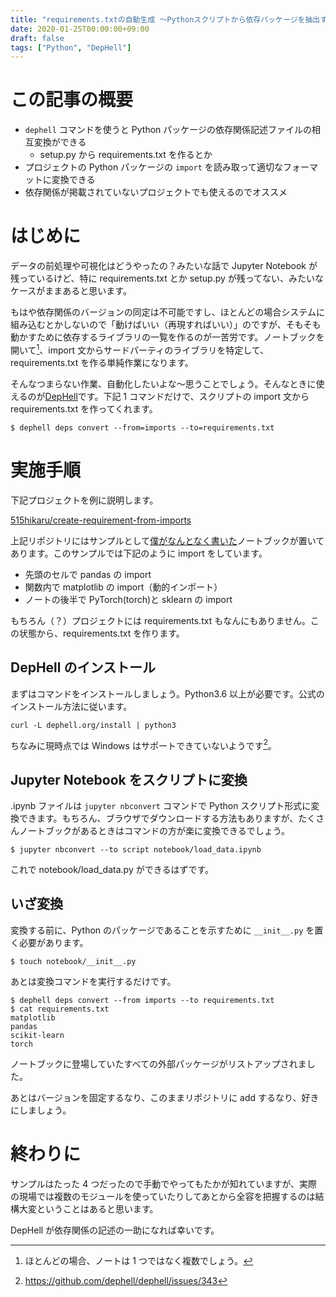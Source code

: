 ```yaml
---
title: "requirements.txtの自動生成 〜Pythonスクリプトから依存パッケージを抽出する〜"
date: 2020-01-25T00:00:00+09:00
draft: false
tags: ["Python", "DepHell"]
---
```


# この記事の概要

- `dephell` コマンドを使うと Python パッケージの依存関係記述ファイルの相互変換ができる
  - setup.py から requirements.txt を作るとか
- プロジェクトの Python パッケージの `import` を読み取って適切なフォーマットに変換できる
- 依存関係が掲載されていないプロジェクトでも使えるのでオススメ

# はじめに

データの前処理や可視化はどうやったの？みたいな話で Jupyter Notebook が残っているけど、特に requirements.txt とか setup.py が残ってない、みたいなケースがままあると思います。

もはや依存関係のバージョンの同定は不可能ですし、ほとんどの場合システムに組み込むとかしないので「動けばいい（再現すればいい）」のですが、そもそも動かすために依存するライブラリの一覧を作るのが一苦労です。ノートブックを開いて[^1]、import 文からサードパーティのライブラリを特定して、requirements.txt を作る単純作業になります。

[^1]: ほとんどの場合、ノートは 1 つではなく複数でしょう。

そんなつまらない作業、自動化したいよな〜思うことでしょう。そんなときに使えるのが[DepHell](https://github.com/dephell/dephell)です。下記 1 コマンドだけで、スクリプトの import 文から requirements.txt を作ってくれます。

```
$ dephell deps convert --from=imports --to=requirements.txt
```

# 実施手順

下記プロジェクトを例に説明します。

[515hikaru/create\-requirement\-from\-imports](https://github.com/515hikaru/create-requirement-from-imports)

上記リポジトリにはサンプルとして[僕がなんとなく書いた](https://github.com/515hikaru/create-requirement-from-imports/blob/master/notebook/load_data.ipynb)ノートブックが置いてあります。このサンプルでは下記のように import をしています。

- 先頭のセルで pandas の import
- 関数内で matplotlib の import（動的インポート）
- ノートの後半で PyTorch(torch)と sklearn の import

もちろん（？）プロジェクトには requirements.txt もなんにもありません。この状態から、requirements.txt を作ります。

## DepHell のインストール

まずはコマンドをインストールしましょう。Python3.6 以上が必要です。公式のインストール方法に従います。

```
curl -L dephell.org/install | python3
```

ちなみに現時点では Windows はサポートできていないようです[^2]。

[^2]: https://github.com/dephell/dephell/issues/343

## Jupyter Notebook をスクリプトに変換

.ipynb ファイルは `jupyter nbconvert` コマンドで Python スクリプト形式に変換できます。もちろん、ブラウザでダウンロードする方法もありますが、たくさんノートブックがあるときはコマンドの方が楽に変換できるでしょう。

```
$ jupyter nbconvert --to script notebook/load_data.ipynb
```

これで notebook/load_data.py ができるはずです。

## いざ変換

変換する前に、Python のパッケージであることを示すために `__init__.py` を置く必要があります。

```
$ touch notebook/__init__.py
```

あとは変換コマンドを実行するだけです。

```
$ dephell deps convert --from imports --to requirements.txt
$ cat requirements.txt
matplotlib
pandas
scikit-learn
torch
```

ノートブックに登場していたすべての外部パッケージがリストアップされました。

あとはバージョンを固定するなり、このままリポジトリに add するなり、好きにしましょう。

# 終わりに

サンプルはたった 4 つだったので手動でやってもたかが知れていますが、実際の現場では複数のモジュールを使っていたりしてあとから全容を把握するのは結構大変ということはあると思います。

DepHell が依存関係の記述の一助になれば幸いです。

